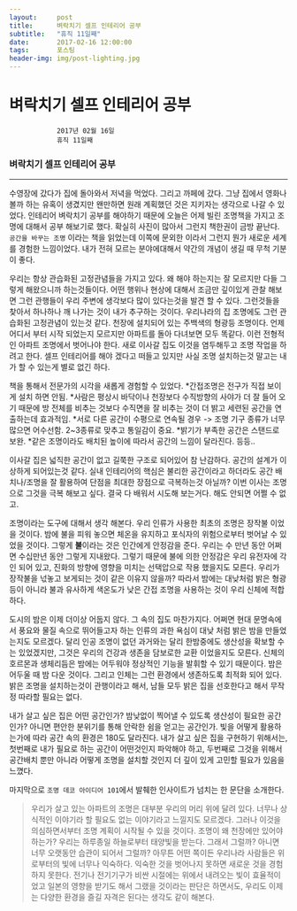```yaml
---
layout:	    post
title: 	    벼락치기 셀프 인테리어 공부
subtitle:   "휴직 11일째"
date:       2017-02-16 12:00:00
tags:       포스팅
header-img: img/post-lighting.jpg
---
```


# 	    벼락치기 셀프 인테리어 공부
```
			2017년 02월 16일
			휴직 11일째
```

### 벼락치기 셀프 인테리어 공부
----    

수영장에 갔다가 집에 돌아와서 저녁을 먹었다. 그리고 까페에 갔다. 그냥 집에서 영화나 볼까 하는 유혹이 생겼지만 왠만하면 원래 계획했던 것은 지키자는 생각으로 나갈 수 있었다. 인테리어 벼락치기 공부를 해야하기 때문에 오늘은 어제 빌린 조명책을 가지고 조명에 대해서 공부 해보기로 했다. 확실히 사진이 많아서 그런지 책한권이 금방 끝난다. ```공간을 바꾸는 조명``` 이라는 책을 읽었는데 이쪽에 문외한 이라서 그런지 뭔가 새로운 세계를 경험한 느낌이었다. 내가 전혀 모르는 분야에대해서 약간의 개념이 생길 때 무척 기분이 좋다. 
    
우리는 항상 관습화된 고정관념들을 가지고 있다. 왜 해야 하는지는 잘 모르지만 다들 그렇게 해왔으니까 하는것들이다. 어떤 행위나 현상에 대해서 조금만 깊이있게 관찰 해보면 그런 관행들이 우리 주변에 생각보다 많이 있다는것을 발견 할 수 있다. 그런것들을 찾아서 하나하나 깨 나가는 것이 내가 추구하는 것이다. 우리나라의 집 조명에도 그런 관습화된 고정관념이 있는것 같다. 천장에 설치되어 있는 주백색의 형광등 조명이다. 언제 어디서 부터 시작 되었는지 모르지만 아파트를 돌아 다녀보면 모두 똑같다. 이런 전형적인 아파트 조명에서 벗어나야 한다. 새로 이사갈 집도 이것을 염두해두고 조명 작업을 하려고 한다. 셀프 인테리어를 해야 겠다고 떠들고 있지만 사실 조명 설치하는것 말고는 내가 할 수 있는게 별로 없긴 하다.
    
책을 통해서 전문가의 시각을 새롭게 경험할 수 있었다. *간접조명은 전구가 직접 보이게 설치 하면 안됨. *사람은 평상시 바닥이나 천장보다 수직방향의 사야가 더 잘 들어 오기 때문에 방 전체를 비추는 것보다 수직면을 잘 비추는 것이 더 밝고 세련된 공간을 연출하는데 효과적임. *서로 다른 공간이 수평으로 연속될 경우 -> 조명 기구 종류가 너무 많으면 어수선함. 2~3종류로 맞추고 통일감이 중요. *밝기가 부족한 공간은 스탠드로 보완. *같은 조명이라도 배치된 높이에 따라서 공간의 느낌이 달라진다. 등등..
    
이사갈 집은 넓직한 공간이 없고 길쭉한 구조로 되어있어 참 난감하다. 공간의 설계가 이상하게 되어있는것 같다. 실내 인테리어의 핵심은 불리한 공간이라고 하더라도 공간 배치나/조명을 잘 활용하여 단점을 최대한 장점으로 극복하는것 아닐까? 이번 이사는 조명으로 그것을 극복 해보고 싶다. 결국 다 배워서 시도해 보는거다. 해도 안되면 어쩔 수 없고.
    
조명이라는 도구에 대해서 생각 해본다. 우리 인류가 사용한 최초의 조명은 장작불 이었을 것이다. 밤에 불을 피워 놓으면 체온을 유지하고 포식자의 위험으로부터 벗어날 수 있었을 것이다. 그렇게 **불**이라는 것은 인간에게 안정감을 준다. 우리는 수 만년 동안 어쩌면 수십만년 동안 그렇게 지내왔다. 그렇기 때문에 불에 의한 안정감은 우리 유전자에 각인 되어 있고, 진화의 방향에 영향을 미치는 선택압으로 작용 했을지도 모른다. 우리가 장작불을 넋놓고 보게되는 것이 같은 이유지 않을까? 따라서 밤에는 대낮처럼 밝은 형광등이 아니라 불과 유사하게 색온도가 낮은 간접 조명을 사용하는 것이 우리 신체에 적합하다. 
    
도시의 밤은 이제 더이상 어둡지 않다. 그 속의 집도 마찬가지다. 어쩌면 현대 문명속에서 풍요와 물질 속으로 뛰어들고자 하는 인류의 과한 욕심이 대낮 처럼 밝은 밤을 만들었는지도 모르겠다. 달리 인공 조명이 없던 과거와는 달리 한밤중에도 생산성을 확보할 수 는 있었겠지만, 그것은 우리의 건강과 생존을 담보로한 교환 이었을지도 모른다. 신체의 호르몬과 생체리듬은 밤에는 어두워야 정상적인 기능을 발휘할 수 있기 때문이다. 밤은 어두울 때 밤 다운 것이다. 그리고 인체는 그런 환경에서 생존하도록 최적화 되어 있다. 밝은 조명을 설치하는것이 관행이라고 해서, 남들 모두 밝은 집을 선호한다고 해서 무작정 따라할 필요는 없다. 
    
내가 살고 싶은 집은 어떤 공간인가? 밤낮없이 찍어낼 수 있도록 생산성이 필요한 공간인가? 아니면 편안한 분위기를 통해 안락한 쉼을 얻고는 공간인가. 빛을 어떻게 활용하는가에 따라 공간 속의 환경은 180도 달라진다. 내가 살고 싶은 집을 구현하기 위해서는, 첫번째로 내가 필요로 하는 공간이 어떤것인지 파악해야 하고, 두번째로 그것을 위해서 공간배치 뿐만 아니라 어떻게 조명을 설치할 것인지 더 깊이 있게 고민할 필요가 있음을 느꼈다.

    
마지막으로 ```조명 데코 아이디어 101```에서 발췌한 인사이트가 넘치는 한 문단을 소개한다. 
> 우리가 살고 있는 아파트의 조명은 대부분 우리의 머리 위에 달려 있다. 너무나 상식적인 이야기라 할 필요도 없는 이야기라고 느낄지도 모르겠다. 그러나 이것을 의심하면서부터 조명 계획이 시작될 수 있을 것이다. 조명이 왜 천장에만 있어야 하는가? 우리는 하루종일 하늘로부터 태양빛을 받는다. 그래서 그럴까? 아니면 너무 오랫동안 습관이 되어서 그럴까? 아무튼 어떤 쪽이든 우리나라 사람들은 위로부터의 빛에 너무나 익숙하다. 익숙한 것을 벗어나지 못하면 새로운 것을 경험하지 못한다. 전기나 전기기구가 비싼 시절에는 위에서 내려오는 빛이 효율적이었고 일본의 영향을 받기도 해서 그랬을 것이라는 판단은 하면서도, 우리도 이제는 다양한 환경을 즐길 자격은 된다는 생각도 같이 해본다.
    
    
